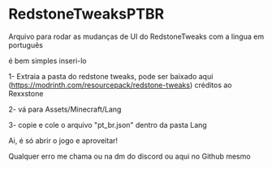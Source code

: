 # RedstoneTweaksPTBR
Arquivo para rodar as mudanças de UI do RedstoneTweaks com a lingua em português

é bem simples inseri-lo 

1- Extraia a pasta do redstone tweaks, pode ser baixado aqui (https://modrinth.com/resourcepack/redstone-tweaks) créditos ao Rexxstone

2- vá para Assets/Minecraft/Lang

3- copie e cole o arquivo "pt_br.json" dentro da pasta Lang

Ai, é só abrir o jogo e aproveitar!

Qualquer erro me chama ou na dm do discord ou aqui no Github mesmo
